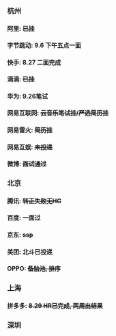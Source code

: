 ### 杭州

#### 阿里: ~~已挂~~
#### 字节跳动: 9.6 下午五点一面
#### 快手: 8.27 二面完成
#### 滴滴: ~~已挂~~
#### 华为: 9.26笔试
#### 网易互联网: ~~云音乐笔试挂/严选简历挂~~
#### 网易雷火: ~~简历挂~~
#### 网易互娱: ~~未投递~~
#### 微博: ~~面试通过~~


### 北京
#### 腾讯: ~~转正失败无HC~~
#### 百度: 一面过
#### 京东: ~~ssp~~
#### 美团: 北斗已投递
#### OPPO: ~~备胎池, 排序~~

### 上海
#### 拼多多: ~~8.29 HR已完成, 两周出结果~~

### 深圳
